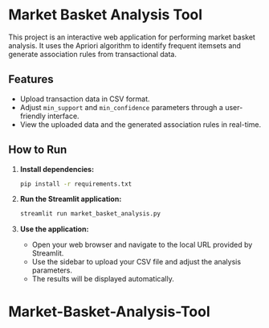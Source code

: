 # Market Basket Analysis Tool

This project is an interactive web application for performing market basket analysis. It uses the Apriori algorithm to identify frequent itemsets and generate association rules from transactional data.

## Features

- Upload transaction data in CSV format.
- Adjust `min_support` and `min_confidence` parameters through a user-friendly interface.
- View the uploaded data and the generated association rules in real-time.

## How to Run

1.  **Install dependencies:**

    ```bash
    pip install -r requirements.txt
    ```

2.  **Run the Streamlit application:**

    ```bash
    streamlit run market_basket_analysis.py
    ```

3.  **Use the application:**

    - Open your web browser and navigate to the local URL provided by Streamlit.
    - Use the sidebar to upload your CSV file and adjust the analysis parameters.
    - The results will be displayed automatically.
# Market-Basket-Analysis-Tool
